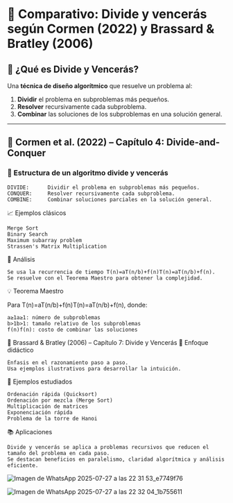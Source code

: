# 📘 Comparativo: Divide y vencerás según Cormen (2022) y Brassard & Bratley (2006)

## 🔎 ¿Qué es Divide y Vencerás?

Una **técnica de diseño algorítmico** que resuelve un problema al:
1. **Dividir** el problema en subproblemas más pequeños.
2. **Resolver** recursivamente cada subproblema.
3. **Combinar** las soluciones de los subproblemas en una solución general.

---

## 📗 Cormen et al. (2022) – Capítulo 4: Divide-and-Conquer

### 📌 Estructura de un algoritmo divide y vencerás
```text
DIVIDE:      Dividir el problema en subproblemas más pequeños.
CONQUER:     Resolver recursivamente cada subproblema.
COMBINE:     Combinar soluciones parciales en la solución general.
```
📈 Ejemplos clásicos

    Merge Sort
    Binary Search
    Maximum subarray problem
    Strassen's Matrix Multiplication

🧮 Análisis

    Se usa la recurrencia de tiempo T(n)=aT(n/b)+f(n)T(n)=aT(n/b)+f(n).
    Se resuelve con el Teorema Maestro para obtener la complejidad.

💡 Teorema Maestro

Para T(n)=aT(n/b)+f(n)T(n)=aT(n/b)+f(n), donde:

    a≥1a≥1: número de subproblemas
    b>1b>1: tamaño relativo de los subproblemas
    f(n)f(n): costo de combinar las soluciones

📘 Brassard & Bratley (2006) – Capítulo 7: Divide y Vencerás
🎯 Enfoque didáctico

    Énfasis en el razonamiento paso a paso.
    Usa ejemplos ilustrativos para desarrollar la intuición.

🧠 Ejemplos estudiados

    Ordenación rápida (Quicksort)
    Ordenación por mezcla (Merge Sort)
    Multiplicación de matrices
    Exponenciación rápida
    Problema de la torre de Hanoi

📚 Aplicaciones

    Divide y vencerás se aplica a problemas recursivos que reducen el tamaño del problema en cada paso.
    Se destacan beneficios en paralelismo, claridad algorítmica y análisis eficiente.
![Imagen de WhatsApp 2025-07-27 a las 22 31 53_e7749f76](https://github.com/user-attachments/assets/32cdd8de-bfbf-4b64-843c-cd6ceee5fc61)

![Imagen de WhatsApp 2025-07-27 a las 22 32 04_1b755611](https://github.com/user-attachments/assets/067fb988-09d1-4a1b-b6e0-ac292aab9fec)

    
